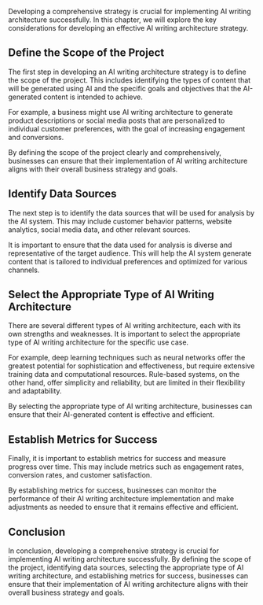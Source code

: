 

Developing a comprehensive strategy is crucial for implementing AI writing architecture successfully. In this chapter, we will explore the key considerations for developing an effective AI writing architecture strategy.

Define the Scope of the Project
-------------------------------

The first step in developing an AI writing architecture strategy is to define the scope of the project. This includes identifying the types of content that will be generated using AI and the specific goals and objectives that the AI-generated content is intended to achieve.

For example, a business might use AI writing architecture to generate product descriptions or social media posts that are personalized to individual customer preferences, with the goal of increasing engagement and conversions.

By defining the scope of the project clearly and comprehensively, businesses can ensure that their implementation of AI writing architecture aligns with their overall business strategy and goals.

Identify Data Sources
---------------------

The next step is to identify the data sources that will be used for analysis by the AI system. This may include customer behavior patterns, website analytics, social media data, and other relevant sources.

It is important to ensure that the data used for analysis is diverse and representative of the target audience. This will help the AI system generate content that is tailored to individual preferences and optimized for various channels.

Select the Appropriate Type of AI Writing Architecture
------------------------------------------------------

There are several different types of AI writing architecture, each with its own strengths and weaknesses. It is important to select the appropriate type of AI writing architecture for the specific use case.

For example, deep learning techniques such as neural networks offer the greatest potential for sophistication and effectiveness, but require extensive training data and computational resources. Rule-based systems, on the other hand, offer simplicity and reliability, but are limited in their flexibility and adaptability.

By selecting the appropriate type of AI writing architecture, businesses can ensure that their AI-generated content is effective and efficient.

Establish Metrics for Success
-----------------------------

Finally, it is important to establish metrics for success and measure progress over time. This may include metrics such as engagement rates, conversion rates, and customer satisfaction.

By establishing metrics for success, businesses can monitor the performance of their AI writing architecture implementation and make adjustments as needed to ensure that it remains effective and efficient.

Conclusion
----------

In conclusion, developing a comprehensive strategy is crucial for implementing AI writing architecture successfully. By defining the scope of the project, identifying data sources, selecting the appropriate type of AI writing architecture, and establishing metrics for success, businesses can ensure that their implementation of AI writing architecture aligns with their overall business strategy and goals.
